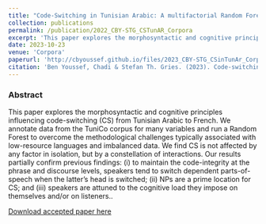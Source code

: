 ```yaml
---
title: "Code-Switching in Tunisian Arabic: A multifactorial Random Forest Analysis"
collection: publications
permalink: /publication/2022_CBY-STG_CSTunAR_Corpora
excerpt: 'This paper explores the morphosyntactic and cognitive principles influencing code-switching (CS) from Tunisian Arabic to French.'
date: 2023-10-23
venue: 'Corpora'
paperurl: 'http://cbyoussef.github.io/files/2023_CBY-STG_CSinTunAr_Corpora.pdf'
citation: 'Ben Youssef, Chadi & Stefan Th. Gries. (2023). Code-switching in Tunisian Arabic: A multifactorial random forest analysis. Corpora.'
---
```


### Abstract

This paper explores the morphosyntactic and cognitive principles influencing code-switching (CS) from Tunisian Arabic to French. We annotate data from the TuniCo corpus for many variables and run a Random Forest to overcome the methodological challenges typically associated with low-resource languages and imbalanced data. We find CS is not affected by any factor in isolation, but by a constellation of interactions. Our results partially confirm previous findings: (i) to maintain the code-integrity at the phrase and discourse levels, speakers tend to switch dependent parts-of-speech when the latter’s head is switched; (ii) NPs are a prime location for CS; and (iii) speakers are attuned to the cognitive load they impose on themselves and/or on listeners..

[Download accepted paper here](http://cbyoussef.github.io/files/2023_CBY-STG_CSinTunAr_Corpora.pdf)

